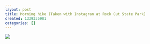```yaml
---
layout: post
title: Morning hike (Taken with Instagram at Rock Cut State Park)
created: 1339335901
categories: []
---
```

<img src="http://24.media.tumblr.com/tumblr_m5em72N3pm1rsr8w3o1_500.jpg"/><br/><br/>
